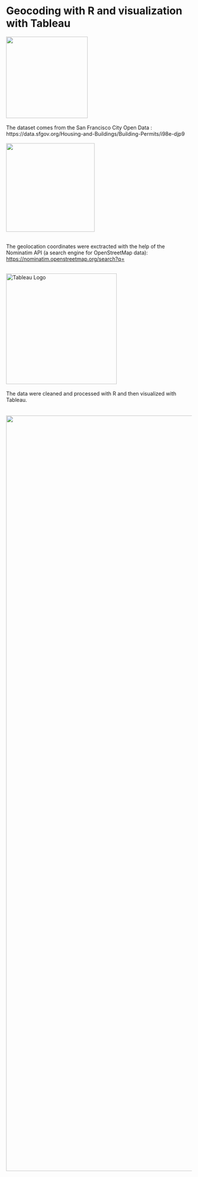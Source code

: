 # Geocoding with R and visualization with Tableau

<img width="221" alt="" src="https://github.com/ZofiaQlt/geocoding_r_tableau/assets/67431758/b616defa-9e52-45b4-9944-8c8d9ea8d223">

<br>
<br>
The dataset comes from the San Francisco City Open Data : 
<br>
https://data.sfgov.org/Housing-and-Buildings/Building-Permits/i98e-djp9
<br>
<br>
<img width="240" alt="" src="https://github.com/ZofiaQlt/geocoding_r_tableau/assets/67431758/a9d2d66f-a1be-486f-8990-5d867e4e2b8f">
<br>
<br>

The geolocation coordinates were exctracted with the help of the Nominatim API (a search engine for OpenStreetMap data): 
<br>
https://nominatim.openstreetmap.org/search?q=
<br>
<br>

<img width="300" alt="Tableau Logo" src="https://github.com/ZofiaQlt/geocoding_r_tableau/assets/67431758/1cf7a25a-7db8-410f-a8ad-934cf9466989">
<br>
<br>
The data were cleaned and processed with R and then visualized with Tableau.
<br>
<br>
<br>
<img width="2048" alt="" src="https://github.com/ZofiaQlt/geocoding_r_tableau/assets/67431758/e3508e21-9341-407b-8609-1058d34e7e31">
